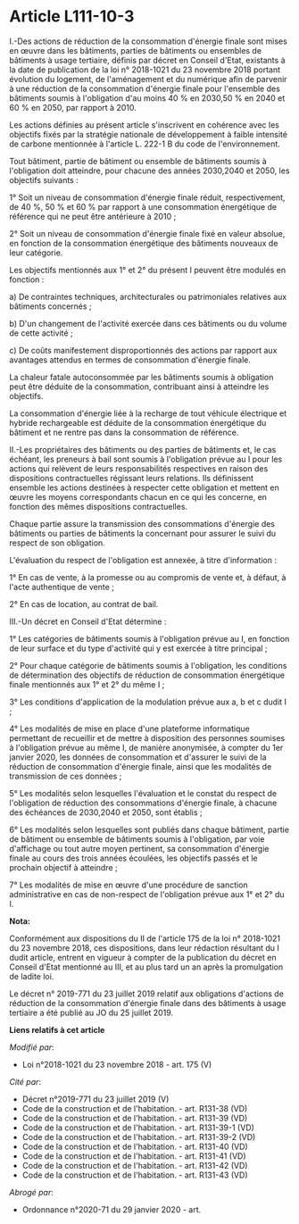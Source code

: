 # Article L111-10-3

I.-Des actions de réduction de la consommation d'énergie finale sont mises en œuvre dans les bâtiments, parties de bâtiments
ou ensembles de bâtiments à usage tertiaire, définis par décret en Conseil d'Etat, existants à la date de publication de la
loi n° 2018-1021 du 23 novembre 2018 portant évolution du logement, de l'aménagement et du numérique afin de parvenir à une
réduction de la consommation d'énergie finale pour l'ensemble des bâtiments soumis à l'obligation d'au moins 40 % en 2030,50
% en 2040 et 60 % en 2050, par rapport à 2010.

Les actions définies au présent article s'inscrivent en cohérence avec les objectifs fixés par la stratégie nationale de
développement à faible intensité de carbone mentionnée à l'article L. 222-1 B du code de l'environnement.

Tout bâtiment, partie de bâtiment ou ensemble de bâtiments soumis à l'obligation doit atteindre, pour chacune des années
2030,2040 et 2050, les objectifs suivants :

1° Soit un niveau de consommation d'énergie finale réduit, respectivement, de 40 %, 50 % et 60 % par rapport à une
consommation énergétique de référence qui ne peut être antérieure à 2010 ;

2° Soit un niveau de consommation d'énergie finale fixé en valeur absolue, en fonction de la consommation énergétique des
bâtiments nouveaux de leur catégorie.

Les objectifs mentionnés aux 1° et 2° du présent I peuvent être modulés en fonction :

a) De contraintes techniques, architecturales ou patrimoniales relatives aux bâtiments concernés ;

b) D'un changement de l'activité exercée dans ces bâtiments ou du volume de cette activité ;

c) De coûts manifestement disproportionnés des actions par rapport aux avantages attendus en termes de consommation d'énergie
finale.

La chaleur fatale autoconsommée par les bâtiments soumis à obligation peut être déduite de la consommation, contribuant ainsi
à atteindre les objectifs.

La consommation d'énergie liée à la recharge de tout véhicule électrique et hybride rechargeable est déduite de la
consommation énergétique du bâtiment et ne rentre pas dans la consommation de référence.

II.-Les propriétaires des bâtiments ou des parties de bâtiments et, le cas échéant, les preneurs à bail sont soumis à
l'obligation prévue au I pour les actions qui relèvent de leurs responsabilités respectives en raison des dispositions
contractuelles régissant leurs relations. Ils définissent ensemble les actions destinées à respecter cette obligation et
mettent en œuvre les moyens correspondants chacun en ce qui les concerne, en fonction des mêmes dispositions contractuelles.

Chaque partie assure la transmission des consommations d'énergie des bâtiments ou parties de bâtiments la concernant pour
assurer le suivi du respect de son obligation.

L'évaluation du respect de l'obligation est annexée, à titre d'information :

1° En cas de vente, à la promesse ou au compromis de vente et, à défaut, à l'acte authentique de vente ;

2° En cas de location, au contrat de bail.

III.-Un décret en Conseil d'Etat détermine :

1° Les catégories de bâtiments soumis à l'obligation prévue au I, en fonction de leur surface et du type d'activité qui y est
exercée à titre principal ;

2° Pour chaque catégorie de bâtiments soumis à l'obligation, les conditions de détermination des objectifs de réduction de
consommation énergétique finale mentionnés aux 1° et 2° du même I ;

3° Les conditions d'application de la modulation prévue aux a, b et c dudit I ;

4° Les modalités de mise en place d'une plateforme informatique permettant de recueillir et de mettre à disposition des
personnes soumises à l'obligation prévue au même I, de manière anonymisée, à compter du 1er janvier 2020, les données de
consommation et d'assurer le suivi de la réduction de consommation d'énergie finale, ainsi que les modalités de transmission
de ces données ;

5° Les modalités selon lesquelles l'évaluation et le constat du respect de l'obligation de réduction des consommations
d'énergie finale, à chacune des échéances de 2030,2040 et 2050, sont établis ;

6° Les modalités selon lesquelles sont publiés dans chaque bâtiment, partie de bâtiment ou ensemble de bâtiments soumis à
l'obligation, par voie d'affichage ou tout autre moyen pertinent, sa consommation d'énergie finale au cours des trois années
écoulées, les objectifs passés et le prochain objectif à atteindre ;

7° Les modalités de mise en œuvre d'une procédure de sanction administrative en cas de non-respect de l'obligation prévue aux
1° et 2° du I.

**Nota:**

Conformément aux dispositions du II de l'article 175 de la loi n° 2018-1021 du 23 novembre 2018, ces dispositions, dans leur
rédaction résultant du I dudit article, entrent en vigueur à compter de la publication du décret en Conseil d'Etat mentionné
au III, et au plus tard un an après la promulgation de ladite loi.

Le décret n° 2019-771 du 23 juillet 2019 relatif aux obligations d'actions de réduction de la consommation d'énergie finale
dans des bâtiments à usage tertiaire a été publié au JO du 25 juillet 2019.

**Liens relatifs à cet article**

_Modifié par_:

  - Loi n°2018-1021 du 23 novembre 2018 - art. 175 (V)

_Cité par_:

  - Décret n°2019-771 du 23 juillet 2019 (V)
  - Code de la construction et de l'habitation. - art. R131-38 (VD)
  - Code de la construction et de l'habitation. - art. R131-39 (VD)
  - Code de la construction et de l'habitation. - art. R131-39-1 (VD)
  - Code de la construction et de l'habitation. - art. R131-39-2 (VD)
  - Code de la construction et de l'habitation. - art. R131-40 (VD)
  - Code de la construction et de l'habitation. - art. R131-41 (VD)
  - Code de la construction et de l'habitation. - art. R131-42 (VD)
  - Code de la construction et de l'habitation. - art. R131-43 (VD)

_Abrogé par_:

  - Ordonnance n°2020-71 du 29 janvier 2020 - art.
